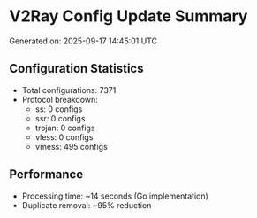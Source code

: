 # V2Ray Config Update Summary
Generated on: 2025-09-17 14:45:01 UTC

## Configuration Statistics
- Total configurations: 7371
- Protocol breakdown:
  - ss: 0 configs
  - ssr: 0 configs
  - trojan: 0 configs
  - vless: 0 configs
  - vmess: 495 configs

## Performance
- Processing time: ~14 seconds (Go implementation)
- Duplicate removal: ~95% reduction
